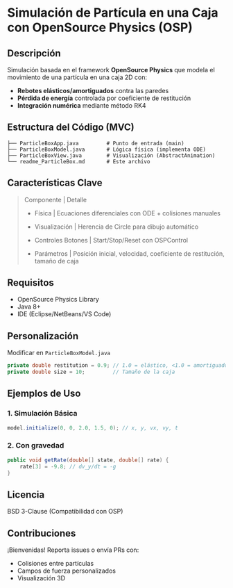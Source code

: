 # Simulación de Partícula en una Caja con OpenSource Physics (OSP)

## Descripción
Simulación basada en el framework **OpenSource Physics** que modela el movimiento de una partícula en una caja 2D con:

- **Rebotes elásticos/amortiguados** contra las paredes
- **Pérdida de energía** controlada por coeficiente de restitución
- **Integración numérica** mediante método RK4

## Estructura del Código (MVC)
```plaintext
├── ParticleBoxApp.java         # Punto de entrada (main)
├── ParticleBoxModel.java       # Lógica física (implementa ODE)
├── ParticleBoxView.java        # Visualización (AbstractAnimation)
└── readme_ParticleBox.md       # Este archivo
```

## Características Clave 
> Componente	      |  Detalle
>>
> - Física	          |  Ecuaciones diferenciales con ODE + colisiones manuales
>>
> - Visualización     |	 Herencia de Circle para dibujo automático
>>
> - Controles	Botones |  Start/Stop/Reset con OSPControl
>>
> - Parámetros	      |  Posición inicial, velocidad, coeficiente de restitución, tamaño de caja

## Requisitos
- OpenSource Physics Library
- Java 8+
- IDE (Eclipse/NetBeans/VS Code)

## Personalización
Modificar en `ParticleBoxModel.java`
```java
private double restitution = 0.9; // 1.0 = elástico, <1.0 = amortiguado
private double size = 10;         // Tamaño de la caja
```
## Ejemplos de Uso
### 1. Simulación Básica
```java
model.initialize(0, 0, 2.0, 1.5, 0); // x, y, vx, vy, t
```
### 2. Con gravedad
```java
public void getRate(double[] state, double[] rate) {
    rate[3] = -9.8; // dv_y/dt = -g
}
```
## Licencia
BSD 3-Clause (Compatibilidad con OSP)

## Contribuciones
¡Bienvenidas! Reporta issues o envía PRs con:
- Colisiones entre partículas
- Campos de fuerza personalizados
- Visualización 3D

